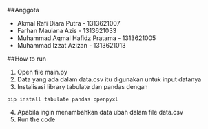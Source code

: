 ##Anggota

-   Akmal Rafi Diara Putra - 1313621007
-   Farhan Maulana Azis - 1313621033
-   Muhammad Aqmal Hafidz Pratama - 1313621005
-   Muhammad Izzat Azizan - 1313621013

##How to run

1. Open file main.py
2. Data yang ada dalam data.csv itu digunakan untuk input datanya
3. Instalisasi library tabulate dan pandas dengan

`pip install tabulate pandas openpyxl`

4. Apabila ingin menambahkan data ubah dalam file data.csv
5. Run the code

